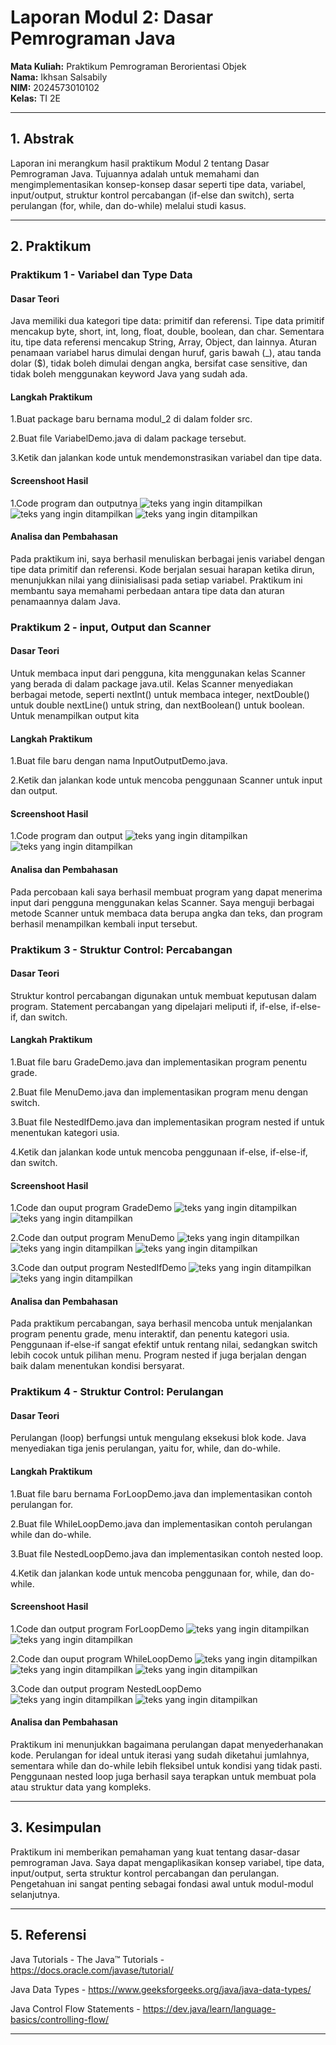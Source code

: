 # Laporan Modul 2: Dasar Pemrograman Java

**Mata Kuliah:** Praktikum Pemrograman Berorientasi Objek   
**Nama:** Ikhsan Salsabily  
**NIM:** 2024573010102  
**Kelas:** TI 2E

---

## 1. Abstrak

Laporan ini merangkum hasil praktikum Modul 2 tentang Dasar Pemrograman Java.
Tujuannya adalah untuk memahami dan mengimplementasikan konsep-konsep dasar seperti tipe data,
variabel, input/output, struktur kontrol percabangan (if-else dan switch),
serta perulangan (for, while, dan do-while) melalui studi kasus.

---

## 2. Praktikum

### Praktikum 1 - Variabel dan Type Data

#### Dasar Teori

Java memiliki dua kategori tipe data: primitif dan referensi. Tipe data primitif mencakup byte, short,
int, long, float, double, boolean, dan char. Sementara itu, tipe data referensi mencakup String, Array,
Object, dan lainnya. Aturan penamaan variabel harus dimulai dengan huruf, garis bawah (_), atau tanda dolar ($),
tidak boleh dimulai dengan angka, bersifat case sensitive, dan tidak boleh menggunakan keyword Java yang sudah ada.

#### Langkah Praktikum

1.Buat package baru bernama modul_2 di dalam folder src.

2.Buat file VariabelDemo.java di dalam package tersebut.

3.Ketik dan jalankan kode untuk mendemonstrasikan variabel dan tipe data.

#### Screenshoot Hasil

1.Code program dan outputnya
![teks yang ingin ditampilkan](./gambar/variabeldemo.png)
![teks yang ingin ditampilkan](./gambar/variabeldemo2.png)
![teks yang ingin ditampilkan](./gambar/outputdemo.png)

#### Analisa dan Pembahasan

Pada praktikum ini, saya berhasil menuliskan berbagai jenis variabel dengan tipe data primitif dan referensi.
Kode berjalan sesuai harapan ketika dirun, menunjukkan nilai yang diinisialisasi pada setiap variabel. Praktikum ini
membantu
saya memahami perbedaan antara tipe data dan aturan penamaannya dalam Java.

### Praktikum 2 - input, Output dan Scanner

#### Dasar Teori

Untuk membaca input dari pengguna, kita menggunakan kelas Scanner yang berada di dalam package java.util.
Kelas Scanner menyediakan berbagai metode, seperti nextInt() untuk membaca integer, nextDouble() untuk double
nextLine() untuk string, dan nextBoolean() untuk boolean. Untuk menampilkan output kita

#### Langkah Praktikum

1.Buat file baru dengan nama InputOutputDemo.java.

2.Ketik dan jalankan kode untuk mencoba penggunaan Scanner untuk input dan output.

#### Screenshoot Hasil

1.Code program dan output
![teks yang ingin ditampilkan](./gambar/inputoutput.png)
![teks yang ingin ditampilkan](./gambar/outputdemo.png)

#### Analisa dan Pembahasan

Pada percobaan kali saya berhasil membuat program yang dapat menerima input dari pengguna menggunakan kelas Scanner.
Saya menguji berbagai metode Scanner untuk membaca data berupa angka dan teks, dan program berhasil
menampilkan kembali input tersebut.

### Praktikum 3 - Struktur Control: Percabangan

#### Dasar Teori

Struktur kontrol percabangan digunakan untuk membuat keputusan dalam program. Statement percabangan yang dipelajari
meliputi if,
if-else, if-else-if, dan switch.

#### Langkah Praktikum

1.Buat file baru GradeDemo.java dan implementasikan program penentu grade.

2.Buat file MenuDemo.java dan implementasikan program menu dengan switch.

3.Buat file NestedIfDemo.java dan implementasikan program nested if untuk menentukan kategori usia.

4.Ketik dan jalankan kode untuk mencoba penggunaan if-else, if-else-if, dan switch.

#### Screenshoot Hasil

1.Code dan ouput program GradeDemo
![teks yang ingin ditampilkan](./gambar/grade.png)
![teks yang ingin ditampilkan](./gambar/outputgrade.png)

2.Code dan output program MenuDemo
![teks yang ingin ditampilkan](./gambar/menudemo.png)
![teks yang ingin ditampilkan](./gambar/menudemo2.png)
![teks yang ingin ditampilkan](./gambar/outputmenu.png)

3.Code dan output program NestedIfDemo
![teks yang ingin ditampilkan](./gambar/nestedif.png)
![teks yang ingin ditampilkan](./gambar/outputnestedif.png)

#### Analisa dan Pembahasan

Pada praktikum percabangan, saya berhasil mencoba untuk menjalankan program penentu grade, menu interaktif, dan penentu
kategori usia.
Penggunaan if-else-if sangat efektif untuk rentang nilai, sedangkan switch lebih cocok untuk pilihan menu. Program
nested if juga
berjalan dengan baik dalam menentukan kondisi bersyarat.

### Praktikum 4 - Struktur Control: Perulangan

#### Dasar Teori

Perulangan (loop) berfungsi untuk mengulang eksekusi blok kode. Java menyediakan tiga jenis perulangan, yaitu for,
while, dan do-while.

#### Langkah Praktikum

1.Buat file baru bernama ForLoopDemo.java dan implementasikan contoh perulangan for.

2.Buat file WhileLoopDemo.java dan implementasikan contoh perulangan while dan do-while.

3.Buat file NestedLoopDemo.java dan implementasikan contoh nested loop.

4.Ketik dan jalankan kode untuk mencoba penggunaan for, while, dan do-while.

#### Screenshoot Hasil

1.Code dan output program ForLoopDemo
![teks yang ingin ditampilkan](./gambar/forloop.png)
![teks yang ingin ditampilkan](./gambar/outputfor.png)

2.Code dan ouput program WhileLoopDemo
![teks yang ingin ditampilkan](./gambar/whileloop.png)
![teks yang ingin ditampilkan](./gambar/whileloop2.png)
![teks yang ingin ditampilkan](./gambar/outputwhileloop.png)

3.Code dan output program NestedLoopDemo
![teks yang ingin ditampilkan](./gambar/nestedloop.png)
![teks yang ingin ditampilkan](./gambar/outputnestedloop.png)

#### Analisa dan Pembahasan

Praktikum ini menunjukkan bagaimana perulangan dapat menyederhanakan kode. Perulangan for ideal untuk iterasi yang sudah
diketahui jumlahnya,
sementara while dan do-while lebih fleksibel untuk kondisi yang tidak pasti. Penggunaan nested loop juga berhasil saya
terapkan untuk membuat
pola atau struktur data yang kompleks.



---

## 3. Kesimpulan

Praktikum ini memberikan pemahaman yang kuat tentang dasar-dasar pemrograman Java. Saya dapat mengaplikasikan konsep
variabel, tipe data,
input/output, serta struktur kontrol percabangan dan perulangan. Pengetahuan ini sangat penting sebagai fondasi awal
untuk modul-modul selanjutnya.

---

## 5. Referensi

Java Tutorials - The Java™ Tutorials - https://docs.oracle.com/javase/tutorial/

Java Data Types - https://www.geeksforgeeks.org/java/java-data-types/

Java Control Flow Statements - https://dev.java/learn/language-basics/controlling-flow/

---
